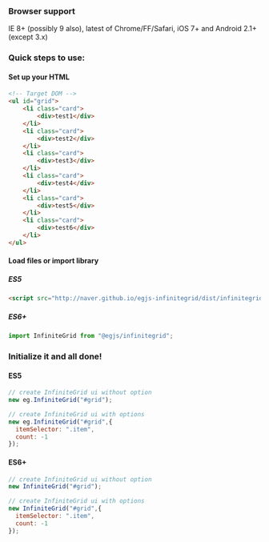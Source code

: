 ### Browser support
IE 8+ (possibly 9 also), latest of Chrome/FF/Safari, iOS 7+ and Android 2.1+ (except 3.x)

### Quick steps to use:

#### Set up your HTML

``` html
<!-- Target DOM -->
<ul id="grid">
    <li class="card">
        <div>test1</div>
    </li>
    <li class="card">
        <div>test2</div>
    </li>
    <li class="card">
        <div>test3</div>
    </li>
    <li class="card">
        <div>test4</div>
    </li>
    <li class="card">
        <div>test5</div>
    </li>
    <li class="card">
        <div>test6</div>
    </li>
</ul>
```

#### Load files or import library

##### ES5
```html
<script src="http://naver.github.io/egjs-infinitegrid/dist/infinitegrid.pkgd.min.js"></script>
```

##### ES6+
```js
import InfiniteGrid from "@egjs/infinitegrid";
```

### Initialize it and all done!

#### ES5
```javascript
// create InfiniteGrid ui without option
new eg.InfiniteGrid("#grid");

// create InfiniteGrid ui with options
new eg.InfiniteGrid("#grid",{
  itemSelector: ".item",
  count: -1
});
```

#### ES6+
```javascript
// create InfiniteGrid ui without option
new InfiniteGrid("#grid");

// create InfiniteGrid ui with options
new InfiniteGrid("#grid",{
  itemSelector: ".item",
  count: -1
});
```